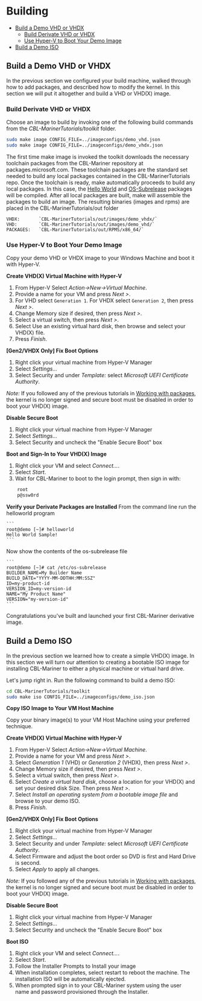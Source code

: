 # Building 

- [Build a Demo VHD or VHDX](#build-a-demo-vhd-or-vhdx)
    - [Build Derivate VHD or VHDX](#build-derivate-vhd-or-vhdx)
    - [Use Hyper-V to Boot Your Demo Image](#use-hyper-v-to-boot-your-demo-image)
- [Build a Demo ISO](#build-a-demo-iso)

## Build a Demo VHD or VHDX

In the previous section we configured your build machine, walked through how to add packages, and described how to modify the kernel.  In this section we will put it altogether and build a VHD or VHD(X) image.  

### Build Derivate VHD or VHDX

Choose an image to build by invoking one of the following build commands from the _CBL-MarinerTutorials/toolkit_ folder.

```bash
sudo make image CONFIG_FILE=../imageconfigs/demo_vhd.json 
sudo make image CONFIG_FILE=../imageconfigs/demo_vhdx.json
```

The first time make image is invoked the toolkit downloads the necessary toolchain packages from the CBL-Mariner repository at packages.microsoft.com.  These toolchain packages are the standard set needed to build any local packages contained in the CBL-MarinerTutorials repo.  Once the toolchain is ready, make automatically proceeds to build any local packages.  In this case, the [Hello World](./SPECS/hello_world_demo/hello_world_demo.spec) and [OS-Subrelease](./SPECS/os-subrelease/os-subrelease.spec) packages will be compiled.  After all local packages are built, make will assemble the packages to build an image.
The resulting binaries (images and rpms) are placed in the CBL-MarinerTutorials/out folder

    VHDX:       `CBL-MarinerTutorials/out/images/demo_vhdx/`
    VHD:        `CBL-MarinerTutorials/out/images/demo_vhd/`
    PACKAGES:   `CBL-MarinerTutorials/out/RPMS/x86_64/`


### Use Hyper-V to Boot Your Demo Image
Copy your demo VHD or VHDX image to your Windows Machine and boot it with Hyper-V.    

**Create VHD(X) Virtual Machine with Hyper-V**

1. From Hyper-V Select _Action->New->Virtual Machine_.
1. Provide a name for your VM and press _Next >_.
1. For VHD select `Generation 1`. For VHDX select `Generation 2`, then press _Next >_.
1. Change Memory size if desired, then press _Next >_.
1. Select a virtual switch, then press _Next >_.
1. Select Use an existing virtual hard disk, then browse and select your VHD(X) file.
1. Press _Finish_.

**[Gen2/VHDX Only] Fix Boot Options**

1. Right click your virtual machine from Hyper-V Manager
1. Select _Settings..._
1. Select Security and under _Template:_ select _Microsoft UEFI Certificate Authority_.

*Note:* If you followed any of the previous tutorials in [Working with packages](docs/packages/working_with_packages.md), the kernel is no longer signed and secure boot must be disabled in order to boot your VHD(X) image.

**Disable Secure Boot**

1. Right click your virtual machine from Hyper-V Manager
1. Select _Settings..._
1. Select Security and uncheck the "Enable Secure Boot" box

**Boot and Sign-In to Your VHD(X) Image**

1. Right click your VM and select _Connect..._.
1. Select _Start_.
1. Wait for CBL-Mariner to boot to the login prompt, then sign in with:
```bash
    root
    p@ssw0rd
```
**Verify your Derivate Packages are Installed**
From the command line run the helloworld program

    ```
    root@demo [~]# helloworld
    Hello World Sample!
    ```
Now show the contents of the os-subrelease file

    ```
    root@demo [~]# cat /etc/os-subrelease
    BUILDER_NAME=My Builder Name
    BUILD_DATE="YYYY-MM-DDTHH:MM:SSZ"
    ID=my-product-id
    VERSION_ID=my-version-id
    NAME="My Product Name"
    VERSION="my-version-id"
    ```
Congratulations you've built and launched your first CBL-Mariner derivative image.

## Build a Demo ISO

In the previous section we learned how to create a simple VHD(X) image. In this section we will turn our attention to creating a bootable ISO image for installing CBL-Mariner to either a physical machine or virtual hard drive. 

Let's jump right in.  Run the following command to build a demo ISO:

```bash
cd CBL-MarinerTutorials/toolkit
sudo make iso CONFIG_FILE=../imageconfigs/demo_iso.json
```

**Copy ISO Image to Your VM Host Machine**

Copy your binary image(s) to your VM Host Machine using your preferred technique.

**Create VHD(X) Virtual Machine with Hyper-V**

1. From Hyper-V Select _Action->New->Virtual Machine_.
1. Provide a name for your VM and press _Next >_.
1. Select _Generation 1_ (VHD) or _Generation 2_ (VHDX), then press _Next >_.
1. Change Memory size if desired, then press _Next >_.
1. Select a virtual switch, then press _Next >_.
1. Select _Create a virtual hard disk_, choose a location for your VHD(X) and set your desired disk Size.  Then press _Next >_.
1. Select _Install an operating system from a bootable image file_ and browse to your demo ISO. 
1. Press _Finish_.

**[Gen2/VHDX Only] Fix Boot Options**

1. Right click your virtual machine from Hyper-V Manager
1. Select _Settings..._
1. Select Security and under _Template:_ select _Microsoft UEFI Certificate Authority_.
1. Select Firmware and adjust the boot order so DVD is first and Hard Drive is second.
1. Select _Apply_ to apply all changes.

*Note:* If you followed any of the previous tutorials in [Working with packages](docs/packages/working_with_packages.md), the kernel is no longer signed and secure boot must be disabled in order to boot your VHD(X) image.

**Disable Secure Boot**

1. Right click your virtual machine from Hyper-V Manager
1. Select _Settings..._
1. Select Security and uncheck the "Enable Secure Boot" box

**Boot ISO**
1. Right click your VM and select _Connect..._.
1. Select _Start_.
1. Follow the Installer Prompts to Install your image
1. When installation completes, select restart to reboot the machine. The installation ISO will be automatically ejected.
1. When prompted sign in to your CBL-Mariner system using the user name and password provisioned through the Installer.